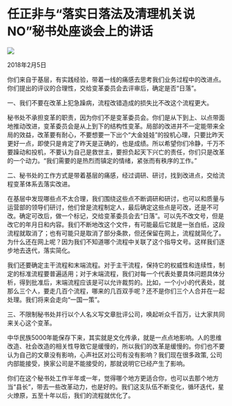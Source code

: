 # 任正非与“落实日落法及清理机关说NO”秘书处座谈会上的讲话
<img class="pv" src="https://api.visitor.plantree.me/visitor-badge/pv?namespace=plantree.me&key=renzhengfei-speeches/与落实日落法及清理机关说NO秘书处座谈会上的讲话.md">


2018年2月5日



你们来自于基层，有实践经验，带着一线的痛感去思考我们业务过程中的改进点。你们提出的评议的合理性，交给变革委员会去评审后，确定是否“日落”。

一、我们不要在改革上犯急躁病，流程改错造成的损失比不改这个流程更大。

秘书处不承担变革的职责，因为你们不是变革委员会。你们是从下到上、以点带面地推动改进，变革委员会是从上到下的结构性变革。局部的改进并不一定能带来全局的效益，改革要有耐心，不要想要一下出个“大金娃娃”的投机心理，只要比昨天更好一点，即使只是肯定了昨天是正确的，也是成绩。所以希望你们冷静，千万不要躁动和投机，不要认为自己是救世主，要担负起天下兴亡的责任，你们只是改革的一个动力。“我们需要的是热烈而镇定的情绪，紧张而有秩序的工作。”

二、秘书处的工作方式是带着基层的痛感，经过调研、研讨，找到改进点，交给流程变革体系去落实改进。

在基层中发现哪些点不太合理，我们围绕这些点不断调研和研讨，也可以和质量与运营部的领导们研讨，他们曾是流程制定人，最后确定这些点是可改，还是不可改。确定可改后，做一个标记，交给变革委员会去“日落”。可以先不改文号，但是改它的年月日和内容。我们不断地改这个文件，有可能最后它就是一张白纸，这段流程就取消了；也有可能只是取消了部分条款，但还保留在网上，流程就简化了。为什么还在网上呢？因为我们不知道哪个流程中关联了这个指导文号。这样我们逐步地去迭代，落实简化。

我们还要确定主干流程和末端流程。对于主干流程，保持它的权威性和连续性，制定的标准流程要普遍适用；对于末端流程，我们对每一个代表处要具体问题具体分析，得到批准后，末端流程应该是可以允许裁剪的。比如，一个小小的代表处，就那么三个人，要走几百个流程，哪来的几百双手呢？还不是你们三个人合并在一起处理。我们将来会走向“一国一策”。

三、不限制秘书处并行以个人名义写文章批评公司，唤起听众千百万，让大家共同来关心这个变革。

中华民族5000年能保存下来，其实就是文化传承，就是一点点地影响。人的思维改造、社会改造的相关性导致它是缓慢的，所以我们的改革是缓慢的。你们也不要认为自己的文章没有影响，心声社区对公司有没有影响？我们现在很多政策, 公司内部能接受，换家公司是不能接受的，那就说明它已经产生了影响。

你们在这个秘书处工作半年或一年，觉得哪个地方更适合你，也可以去那个地方当“县长”，带去一些改革动力，也是好的。我们这支队伍不断变化，循环迭代，星火燎原，五至十年以后，我们的流程就优化了。
